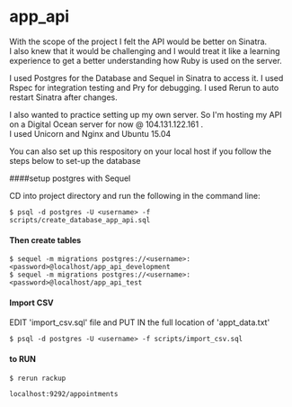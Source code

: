 # app_api

With the scope of the project I felt the API would be better on Sinatra.  
I also knew that it would be challenging and I would treat it like a learning experience
to get a better understanding how Ruby is used on the server.

I used Postgres for the Database and Sequel in Sinatra to access it.
I used Rspec for integration testing and Pry for debugging.
I used Rerun to auto restart Sinatra after changes.

I also wanted to practice setting up my own server.  So I'm hosting my API on a
Digital Ocean server for now @ 104.131.122.161 .  
I used Unicorn and Nginx and Ubuntu 15.04

You can also set up this respository on your local host if you follow the steps below to set-up the database


####setup postgres with Sequel

CD into project directory and run the following in the command line:

    $ psql -d postgres -U <username> -f scripts/create_database_app_api.sql

#### Then create tables

    $ sequel -m migrations postgres://<username>:<password>@localhost/app_api_development
    $ sequel -m migrations postgres://<username>:<password>@localhost/app_api_test



#### Import CSV

EDIT 'import_csv.sql' file and PUT IN the full location of 'appt_data.txt'

    $ psql -d postgres -U <username> -f scripts/import_csv.sql

#### to RUN

    $ rerun rackup
    
    localhost:9292/appointments
